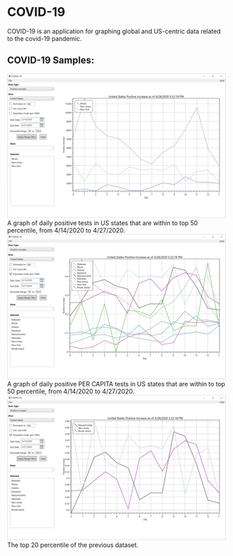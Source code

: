 ﻿COVID-19
========

COVID-19 is an application for graphing global and US-centric data related to the covid-19 pandemic.

COVID-19 Samples:
-----------------

<img src = "/Images/covid-19v1.0.0.10-4.png">
A graph of daily positive tests in US states that are within to top 50 percentile, from 4/14/2020 to 4/27/2020.



<img src = "/Images/covid-19v1.0.0.10-5.png">
A graph of daily positive PER CAPITA tests in US states that are within to top 50 percentile, from 4/14/2020 to 4/27/2020.



<img src = "/Images/covid-19v1.0.0.10-6.png">
The top 20 percentile of the previous dataset.

